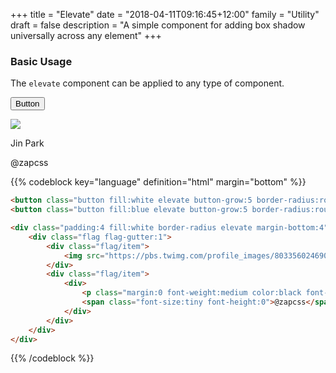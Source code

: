 +++
title = "Elevate"
date = "2018-04-11T09:16:45+12:00"
family = "Utility"
draft = false
description = "A simple component for adding box shadow universally across any element"
+++

### Basic Usage

The `elevate` component can be applied to any type of component.

<button class="button fill:white elevate button-grow:2 border-radius:round color:grey-d1 margin-bottom:2">Button</button>

<div class="padding:4 fill:white border-radius elevate margin-bottom:9">
	<div class="row:media row-gutter:1">
		<div class="column">
			<img src="https://pbs.twimg.com/profile_images/803356024690216960/CH3i813s_400x400.jpg" class="media border-radius:round media-size:2 fill:primary elevate">
		</div>
		<div class="column display:flex align-item:middle">
			<div>
				<p class="margin:0 font-weight:medium color:black font-height:1">Jin Park</p>
				<span class="font-size:tiny font-height:0">@zapcss</span>
			</div>
		</div>
	</div>
</div>

{{% codeblock key="language" definition="html" margin="bottom" %}}
```html
<button class="button fill:white elevate button-grow:5 border-radius:round color:grey-d1 margin-bottom:2">Button</button>
<button class="button fill:blue elevate button-grow:5 border-radius:round margin-bottom:2">Button</button>

<div class="padding:4 fill:white border-radius elevate margin-bottom:4">
	<div class="flag flag-gutter:1">
		<div class="flag/item">
			<img src="https://pbs.twimg.com/profile_images/803356024690216960/CH3i813s_400x400.jpg" class="media border-radius:round media-size:5 fill:primary elevate">
		</div>
		<div class="flag/item">
			<div>
				<p class="margin:0 font-weight:medium color:black font-height:0">Jin Park</p>
				<span class="font-size:tiny font-height:0">@zapcss</span>
			</div>
		</div>
	</div>
</div>
```
{{% /codeblock %}}

